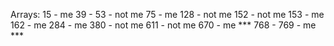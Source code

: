 Arrays:
15 - me
39 -
53 - not me
75 - me
128 - not me
152 - not me
153 - me
162 - me
284 - me
380 - not me
611 - not me
670 - me ***
768 -
769 - me ***
